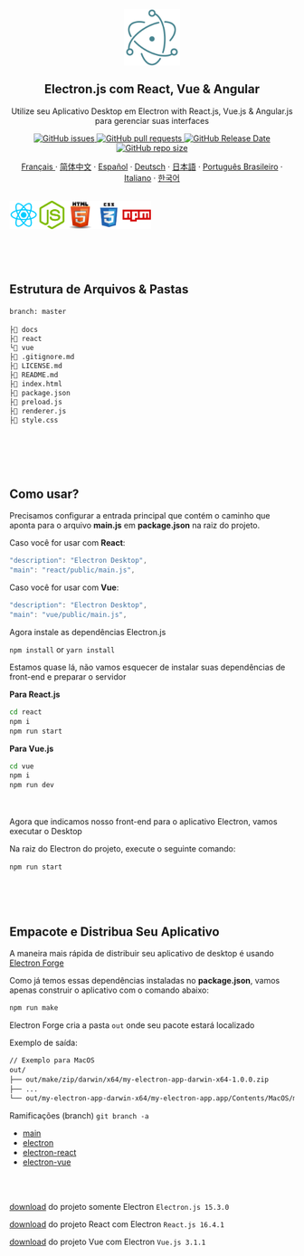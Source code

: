 <p align="center">
 <img width="100px" src="../assets/img/electron.png" align="center" alt="GitHub Readme Stats" />
 <h2 align="center">Electron.js com React, Vue & Angular</h2>
 <p align="center">
    Utilize seu Aplicativo Desktop em Electron with React.js, Vue.js & Angular.js para gerenciar suas interfaces
</p>
 </p>
  <p align="center">
    <a href="https://github.com/ahsouza/github-readme-stats/actions">
      <img alt="GitHub issues" src="https://img.shields.io/github/issues/ahsouza/mern">
    </a>
    <a href="https://codecov.io/gh/ahsouza/github-readme-stats">
      <img alt="GitHub pull requests" src="https://img.shields.io/github/issues-pr/ahsouza/mern">
    </a>
    <a href="https://a.paddle.com/v2/click/16413/119403?link=1227">
      <img alt="GitHub Release Date" src="https://img.shields.io/github/release-date/ahsouza/mern">
    </a>
    <a href="https://a.paddle.com/v2/click/16413/119403?link=2345">
      <img alt="GitHub repo size" src="https://img.shields.io/github/repo-size/ahsouza/mern">
    </a>
  </p>
  <p align="center">
    <a href="/docs/translate/readme_fr.md">Français </a>
    ·
    <a href="/docs/translate/readme_cn.md">简体中文</a>
    ·
    <a href="/docs/translate/readme_es.md">Español</a>
    ·
    <a href="/docs/translate/readme_de.md">Deutsch</a>
    ·
    <a href="/docs/translate/readme_ja.md">日本語</a>
    ·
    <a href="/docs/translate/readme_pt-BR.md">Português Brasileiro</a>
    ·
    <a href="/docs/translate/readme_it.md">Italiano</a>
    ·
    <a href="/docs/translate/readme_kr.md">한국어</a>
  </p>
  <br>
  <div style="display: flex" align="center">
    <img src="../assets/img/react.png" width=50 height=50 title='react'/> <img src="../assets/img/nodejs.png" width=50 height=50 title='node'/> <img src="../assets/img/html.png" width=50 height=50 title='html'/> <img src="../assets/img/css.png" width=50 height=50 title='css'/> <img src="../assets/img/npm.png" width=50 height=50 title='npm'/> 
  </div>
</p>

<br>
<br>
<br>

## Estrutura de Arquivos & Pastas

```
branch: master

├📂 docs
├📂 react
└📂 vue
├📄 .gitignore.md
├📄 LICENSE.md
├📄 README.md
├📄 index.html
├📄 package.json
├📄 preload.js
├📄 renderer.js
├📄 style.css
```
<br>
<br>
<br>
<br>

## Como usar?

Precisamos configurar a entrada principal que contém o caminho que aponta para o arquivo **main.js** em **package.json** na raiz do projeto.


Caso você for usar com **React**:

```js
"description": "Electron Desktop",
"main": "react/public/main.js",
```

Caso você for usar com **Vue**:

```js
"description": "Electron Desktop",
"main": "vue/public/main.js",
```

Agora instale as dependências Electron.js

`npm install` or `yarn install`

Estamos quase lá, não vamos esquecer de instalar suas dependências de front-end e preparar o servidor

**Para React.js**

```sh
cd react
npm i
npm run start
```

**Para Vue.js**

```sh
cd vue
npm i
npm run dev
```

<br>
<br>
Agora que indicamos nosso front-end para o aplicativo Electron, vamos executar o Desktop

Na raiz do Electron do projeto, execute o seguinte comando:

`npm run start`

<br>
<br>
<br>

## Empacote e Distribua Seu Aplicativo

A maneira mais rápida de distribuir seu aplicativo de desktop é usando [Electron Forge](https://www.electronforge.io/)

Como já temos essas dependências instaladas no **package.json**, vamos apenas construir o aplicativo com o comando abaixo:

```sh
npm run make
```

Electron Forge cria a pasta `out` onde seu pacote estará localizado

Exemplo de saída:

```sh
// Exemplo para MacOS
out/
├── out/make/zip/darwin/x64/my-electron-app-darwin-x64-1.0.0.zip
├── ...
└── out/my-electron-app-darwin-x64/my-electron-app.app/Contents/MacOS/my-electron-app
```

 

Ramificações (branch) ```git branch -a```

- [main](https://github.com/ahsouza/electron-app-desktop/tree/main)
- [electron](https://github.com/ahsouza/electron-app-desktop/tree/frontend)
- [electron-react](https://github.com/ahsouza/electron-app-desktop/tree/electron-react)
- [electron-vue](https://github.com/ahsouza/electron-app-desktop/tree/electron-vue)

<br>
<br>


[download](https://github.com/ahsouza/electron-app-desktop/archive/electron.zip) do projeto somente Electron `Electron.js 15.3.0`

[download](https://github.com/ahsouza/electron-app-desktop/archive/electron-react.zip) do projeto React com Electron `React.js 16.4.1`

[download](https://github.com/ahsouza/electron-app-desktop/archive/electron-vue.zip) do projeto Vue com Electron `Vue.js 3.1.1`
